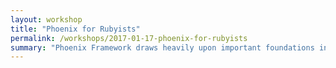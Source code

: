 ```yaml
---
layout: workshop
title: "Phoenix for Rubyists"
permalink: /workshops/2017-01-17-phoenix-for-rubyists
summary: "Phoenix Framework draws heavily upon important foundations in the opinionated web frameworks that came before it, like Ruby on Rails."
---
```

